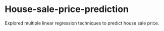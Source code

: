 # House-sale-price-prediction
Explored multiple linear regression techniques to predict house sale price.
